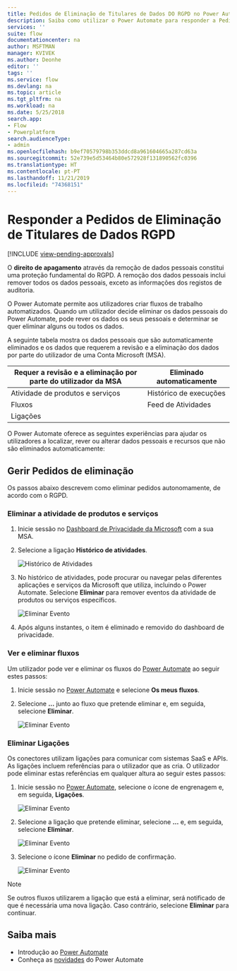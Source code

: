 ```yaml
---
title: Pedidos de Eliminação de Titulares de Dados DO RGPD no Power Automate para Contas Microsoft (MSA) | Microsoft Docs
description: Saiba como utilizar o Power Automate para responder a Pedidos de Eliminação de Titulares de Dados DO RGPD para Contas Microsoft.
services: ''
suite: flow
documentationcenter: na
author: MSFTMAN
manager: KVIVEK
ms.author: Deonhe
editor: ''
tags: ''
ms.service: flow
ms.devlang: na
ms.topic: article
ms.tgt_pltfrm: na
ms.workload: na
ms.date: 5/25/2018
search.app:
- Flow
- Powerplatform
search.audienceType:
- admin
ms.openlocfilehash: b9ef70579798b353ddcd8a961604665a287cd63a
ms.sourcegitcommit: 52e739e5d53464b80e572928f131890562fc0396
ms.translationtype: HT
ms.contentlocale: pt-PT
ms.lasthandoff: 11/21/2019
ms.locfileid: "74368151"
---
```

# <a name="respond-to-gdpr-data-subject-delete-requests"></a>Responder a Pedidos de Eliminação de Titulares de Dados RGPD
[!INCLUDE [view-pending-approvals](includes/cc-rebrand.md)]

O **direito de apagamento** através da remoção de dados pessoais constitui uma proteção fundamental do RGPD. A remoção dos dados pessoais inclui remover todos os dados pessoais, exceto as informações dos registos de auditoria.

O Power Automate permite aos utilizadores criar fluxos de trabalho automatizados. Quando um utilizador decide eliminar os dados pessoais do Power Automate, pode rever os dados os seus pessoais e determinar se quer eliminar alguns ou todos os dados.

A seguinte tabela mostra os dados pessoais que são automaticamente eliminados e os dados que requerem a revisão e a eliminação dos dados por parte do utilizador de uma Conta Microsoft (MSA).

|Requer a revisão e a eliminação por parte do utilizador da MSA|Eliminado automaticamente|
|------|------|
|Atividade de produtos e serviços|Histórico de execuções|
|Fluxos|Feed de Atividades|
|Ligações||

O Power Automate oferece as seguintes experiências para ajudar os utilizadores a localizar, rever ou alterar dados pessoais e recursos que não são eliminados automaticamente:

## <a name="manage-delete-requests"></a>Gerir Pedidos de eliminação

Os passos abaixo descrevem como eliminar pedidos autonomamente, de acordo com o RGPD.

### <a name="delete-product-and-service-activity"></a>Eliminar a atividade de produtos e serviços

1. Inicie sessão no [Dashboard de Privacidade da Microsoft](https://account.microsoft.com/privacy/) com a sua MSA.
1. Selecione a ligação **Histórico de atividades**.

    ![Histórico de Atividades](./media/gdpr-dsr-export-msa/activityhistory.png)

1. No histórico de atividades, pode procurar ou navegar pelas diferentes aplicações e serviços da Microsoft que utiliza, incluindo o Power Automate. Selecione **Eliminar** para remover eventos da atividade de produtos ou serviços específicos.

    ![Eliminar Evento](./media/gdpr-dsr-delete-msa/deleteevent.png)

1. Após alguns instantes, o item é eliminado e removido do dashboard de privacidade.

### <a name="list-and-delete-flows"></a>Ver e eliminar fluxos

Um utilizador pode ver e eliminar os fluxos do [Power Automate](https://flow.microsoft.com) ao seguir estes passos:

1. Inicie sessão no [Power Automate](https://flow.microsoft.com) e selecione **Os meus fluxos**.

1. Selecione **...** junto ao fluxo que pretende eliminar e, em seguida, selecione **Eliminar**.

    ![Eliminar Evento](./media/gdpr-dsr-delete-msa/deleteflow.png)

### <a name="delete-connections"></a>Eliminar Ligações

Os conectores utilizam ligações para comunicar com sistemas SaaS e APIs. As ligações incluem referências para o utilizador que as cria. O utilizador pode eliminar estas referências em qualquer altura ao seguir estes passos:

1. Inicie sessão no [Power Automate](https://flow.microsoft.com), selecione o ícone de engrenagem e, em seguida, **Ligações**.

    ![Eliminar Evento](./media/gdpr-dsr-delete-msa/deleteconnections.png)

1. Selecione a ligação que pretende eliminar, selecione **...** e, em seguida, selecione **Eliminar**.

    ![Eliminar Evento](./media/gdpr-dsr-delete-msa/delete-connection.png)

1. Selecione o ícone **Eliminar** no pedido de confirmação.

    ![Eliminar Evento](./media/gdpr-dsr-delete-msa/confirmdelete.png)

> [!NOTE]
> Se outros fluxos utilizarem a ligação que está a eliminar, será notificado de que é necessária uma nova ligação. Caso contrário, selecione **Eliminar** para continuar.
>
>

## <a name="learn-more"></a>Saiba mais

* Introdução ao [Power Automate](getting-started.md)
* Conheça as [novidades](release-notes.md) do Power Automate
